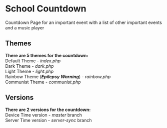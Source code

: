 # School Countdown
Countdown Page for an important event with a list of other important events and a music player

## Themes
**There are 5 themes for the countdown:**  
Default Theme - _index.php_  
Dark Theme - _dark.php_  
Light Theme - _light.php_  
Rainbow Theme (***Epilepsy Warning***) - _rainbow.php_  
Communist Theme - _communist.php_  

## Versions
**There are 2 versions for the countdown:**  
Device Time version - _master_ branch  
Server Time version - _server-sync_ branch  
